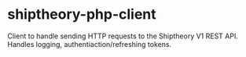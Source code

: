 # shiptheory-php-client
Client to handle sending HTTP requests to the Shiptheory V1 REST API. Handles logging, authentiaction/refreshing tokens.
